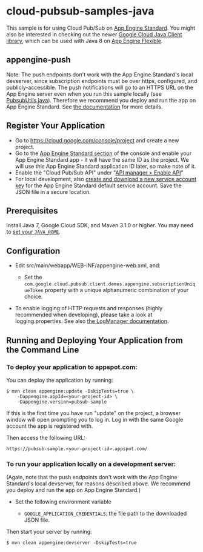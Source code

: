 # cloud-pubsub-samples-java

This sample is for using Cloud Pub/Sub on [App Engine
Standard](https://cloud.google.com/appengine/docs/java/). You might also be
interested in checking out the newer [Google Cloud Java Client
library](http://googlecloudplatform.github.io/google-cloud-java/),
which can be used with Java 8 on [App Engine
Flexible](https://cloud.google.com/appengine/docs/flexible/).

## appengine-push

Note: The push endpoints don't work with the App Engine Standard's local
devserver, since subscription endpoints must be over https, configured, and
publicly-accessible. The push notifications will go to an HTTPS URL on the App
Engine server even when you run this sample locally (see
[PubsubUtils.java][pubsubutils]). Therefore we recommend
you deploy and run the app on App Engine Standard. See [the
documentation][subscriber] for more details.

[pubsubutils]: src/main/java/com/google/cloud/pubsub/client/demos/appengine/util/PubsubUtils.java
[subscriber]: https://cloud.google.com/pubsub/docs/subscriber#create

## Register Your Application

- Go to https://cloud.google.com/console/project and create a new project.
- Go to the [App Engine Standard section][gae]
  of the console and enable your App Engine Standard app - it will have the same
  ID as the project. We will use this App Engine Standard application ID later,
  so make note of it.
- Enable the "Cloud Pub/Sub API" under "[API manager > Enable API][pubsub]"
- For local development, also [create and download a new service account
  key][service-account] for the App Engine Standard default service account.
  Save the JSON file in a secure location.

[gae]: https://console.cloud.google.com/appengine
[pubsub]: https://console.cloud.google.com/apis/api/pubsub.googleapis.com/overview
[service-account]: https://console.cloud.google.com/iam-admin/serviceaccounts/project

## Prerequisites

Install Java 7, Google Cloud SDK, and Maven 3.1.0 or higher. You may
need to [set your `JAVA_HOME`](https://g.co/cloud/bigtable/docs/installing-hbase-shell#setting_the_java_home_environment_variable).

## Configuration

- Edit src/main/webapp/WEB-INF/appengine-web.xml, and:
    - Set the
      `com.google.cloud.pubsub.client.demos.appengine.subscriptionUniqueToken`
      property with a unique alphanumeric combination of your choice.

- To enable logging of HTTP requests and responses (highly recommended
  when developing), please take a look at logging.properties. See also
  [the LogManager documentation][1].

## Running and Deploying Your Application from the Command Line

### To deploy your application to appspot.com:

You can deploy the application by running:

```
$ mvn clean appengine:update -DskipTests=true \
    -Dappengine.appId=<your-project-id> \
    -Dappengine.version=pubsub-sample
```

If this is the first time you have run "update" on the project, a
browser window will open prompting you to log in. Log in with the same
Google account the app is registered with.

Then access the following URL:

    https://pubsub-sample.<your-project-id>.appspot.com/

### To run your application locally on a development server:

(Again, note that the push endpoints don't work with the App Engine Standard's
local devserver, for reasons described above. We recommend you deploy and run
the app on App Engine Standard.)

- Set the following environment variable

  - `GOOGLE_APPLICATION_CREDENTIALS`: the file path to the downloaded JSON file.

Then start your server by running:

```
$ mvn clean appengine:devserver -DskipTests=true
```

[1]: http://docs.oracle.com/javase/6/docs/api/java/util/logging/LogManager.html
